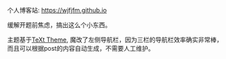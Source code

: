 个人博客站: https://wjfjfm.github.io

缓解开题前焦虑，搞出这么个小东西。

主题基于[TeXt Theme](https://github.com/kitian620/jekyll-TeXt-theme), 魔改了左侧导航栏，因为三栏的导航栏效率确实非常棒，而且可以根据post的内容自动生成，不需要人工维护。

